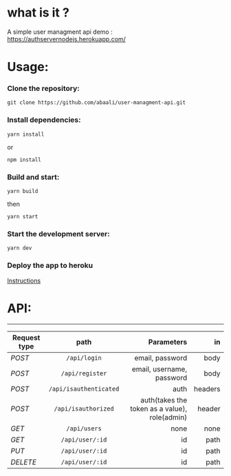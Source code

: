 # what is it ?

A simple user managment api
demo : https://authservernodejs.herokuapp.com/

# Usage:

### Clone the repository:

```
git clone https://github.com/abaali/user-managment-api.git
```

### Install dependencies:

```
yarn install
```

or

```
npm install
```

### Build and start:

```
yarn build
```

then

```
yarn start
```

### Start the development server:

```
yarn dev
```

### Deploy the app to heroku

[Instructions](https://devcenter.heroku.com/articles/deploying-nodejs)

# API:

---

| Request type |          path          |                                    Parameters |      in |
| ------------ | :--------------------: | --------------------------------------------: | ------: |
| _POST_       |      `/api/login`      |                               email, password |    body |
| _POST_       |    `/api/register`     |                     email, username, password |    body |
| _POST_       | `/api/isauthenticated` |                                          auth | headers |
| _POST_       |  `/api/isauthorized`   | auth(takes the token as a value), role(admin) |  header |
| _GET_        |      `/api/users`      |                                          none |    none |
| _GET_        |    `/api/user/:id`     |                                            id |    path |
| _PUT_        |    `/api/user/:id`     |                                            id |    path |
| _DELETE_     |    `/api/user/:id`     |                                            id |    path |
